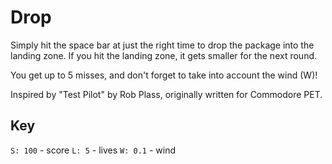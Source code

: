 # Drop

Simply hit the space bar at just the right time to drop the package into 
the landing zone. If you hit the landing zone, it gets smaller for the 
next round.

You get up to 5 misses, and don't forget to take into account the wind (W)!

Inspired by "Test Pilot" by Rob Plass, originally written for Commodore PET.

## Key

`S: 100` - score
`L: 5` - lives
`W: 0.1` - wind
